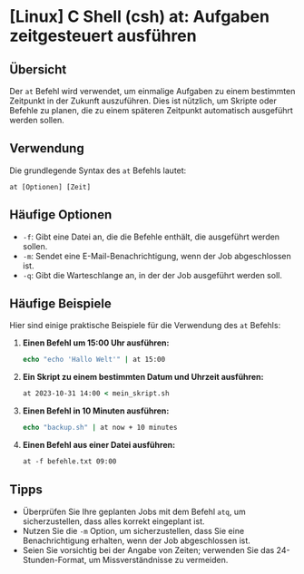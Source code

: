 # [Linux] C Shell (csh) at: Aufgaben zeitgesteuert ausführen

## Übersicht
Der `at` Befehl wird verwendet, um einmalige Aufgaben zu einem bestimmten Zeitpunkt in der Zukunft auszuführen. Dies ist nützlich, um Skripte oder Befehle zu planen, die zu einem späteren Zeitpunkt automatisch ausgeführt werden sollen.

## Verwendung
Die grundlegende Syntax des `at` Befehls lautet:

```
at [Optionen] [Zeit]
```

## Häufige Optionen
- `-f`: Gibt eine Datei an, die die Befehle enthält, die ausgeführt werden sollen.
- `-m`: Sendet eine E-Mail-Benachrichtigung, wenn der Job abgeschlossen ist.
- `-q`: Gibt die Warteschlange an, in der der Job ausgeführt werden soll.

## Häufige Beispiele
Hier sind einige praktische Beispiele für die Verwendung des `at` Befehls:

1. **Einen Befehl um 15:00 Uhr ausführen:**
   ```csh
   echo "echo 'Hallo Welt'" | at 15:00
   ```

2. **Ein Skript zu einem bestimmten Datum und Uhrzeit ausführen:**
   ```csh
   at 2023-10-31 14:00 < mein_skript.sh
   ```

3. **Einen Befehl in 10 Minuten ausführen:**
   ```csh
   echo "backup.sh" | at now + 10 minutes
   ```

4. **Einen Befehl aus einer Datei ausführen:**
   ```csh
   at -f befehle.txt 09:00
   ```

## Tipps
- Überprüfen Sie Ihre geplanten Jobs mit dem Befehl `atq`, um sicherzustellen, dass alles korrekt eingeplant ist.
- Nutzen Sie die `-m` Option, um sicherzustellen, dass Sie eine Benachrichtigung erhalten, wenn der Job abgeschlossen ist.
- Seien Sie vorsichtig bei der Angabe von Zeiten; verwenden Sie das 24-Stunden-Format, um Missverständnisse zu vermeiden.